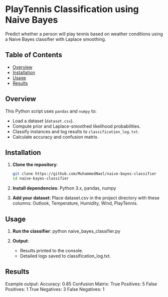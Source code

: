 # PlayTennis Classification using Naive Bayes

Predict whether a person will play tennis based on weather conditions using a Naive Bayes classifier with Laplace smoothing.

## Table of Contents
- [Overview](#overview)
- [Installation](#installation)
- [Usage](#usage)
- [Results](#results)

## Overview
This Python script uses `pandas` and `numpy` to:
- Load a dataset (`dataset.csv`).
- Compute prior and Laplace-smoothed likelihood probabilities.
- Classify instances and log results to `classification_log.txt`.
- Calculate accuracy and confusion matrix.

## Installation

1. **Clone the repository**:
    ```bash
    git clone https://github.com/MuhammedNael/naive-bayes-classifier
    cd naive-bayes-classifier

2. **Install dependencies**:
    Python 3.x,
    pandas,
    numpy

3. **Add your dataset**:
    Place dataset.csv in the project directory with these columns:
    Outlook, Temperature, Humidity, Wind, PlayTennis.

## Usage

1. **Run the classifier**:
    python naive_bayes_classifier.py

2. **Output**:
    * Results printed to the console.
    * Detailed logs saved to classification_log.txt.

## Results
Example output:
    Accuracy: 0.85
    Confusion Matrix:
        True Positives: 5
        False Positives: 1
        True Negatives: 3
        False Negatives: 1
